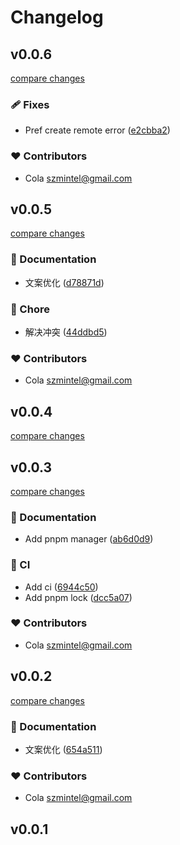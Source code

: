 # Changelog


## v0.0.6

[compare changes](https://github.com/szmxx/ucli/compare/v0.0.5...v0.0.6)

### 🩹 Fixes

- Pref create remote error ([e2cbba2](https://github.com/szmxx/ucli/commit/e2cbba2))

### ❤️ Contributors

- Cola <szmintel@gmail.com>

## v0.0.5

[compare changes](https://github.com/szmxx/ucli/compare/v0.0.4...v0.0.5)

### 📖 Documentation

- 文案优化 ([d78871d](https://github.com/szmxx/ucli/commit/d78871d))

### 🏡 Chore

- 解决冲突 ([44ddbd5](https://github.com/szmxx/ucli/commit/44ddbd5))

### ❤️ Contributors

- Cola <szmintel@gmail.com>

## v0.0.4

[compare changes](https://github.com/szmxx/ucli/compare/v0.0.3...v0.0.4)

## v0.0.3

[compare changes](https://github.com/szmxx/ucli/compare/v0.0.2...v0.0.3)

### 📖 Documentation

- Add pnpm manager ([ab6d0d9](https://github.com/szmxx/ucli/commit/ab6d0d9))

### 🤖 CI

- Add ci ([6944c50](https://github.com/szmxx/ucli/commit/6944c50))
- Add pnpm lock ([dcc5a07](https://github.com/szmxx/ucli/commit/dcc5a07))

### ❤️ Contributors

- Cola <szmintel@gmail.com>

## v0.0.2

[compare changes](https://github.com/szmxx/ucli/compare/v0.0.1...v0.0.2)

### 📖 Documentation

- 文案优化 ([654a511](https://github.com/szmxx/ucli/commit/654a511))

### ❤️ Contributors

- Cola <szmintel@gmail.com>

## v0.0.1

